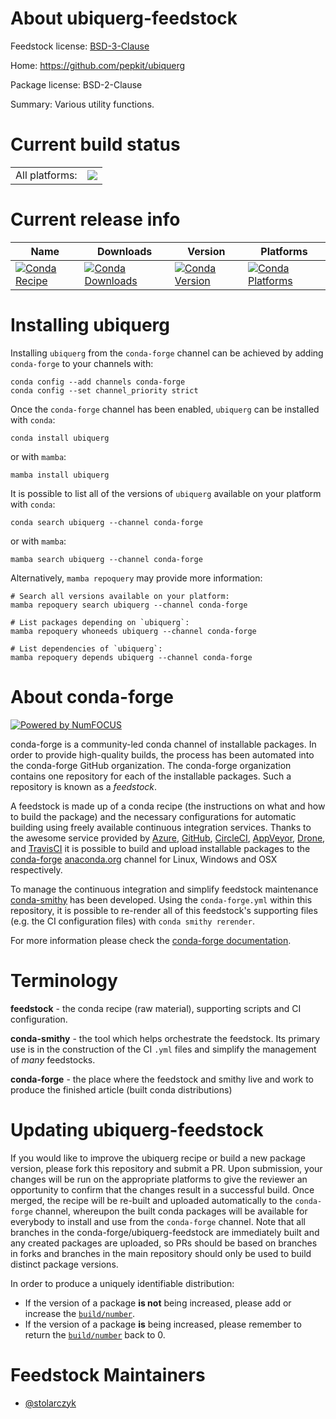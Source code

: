 About ubiquerg-feedstock
========================

Feedstock license: [BSD-3-Clause](https://github.com/conda-forge/ubiquerg-feedstock/blob/main/LICENSE.txt)

Home: https://github.com/pepkit/ubiquerg

Package license: BSD-2-Clause

Summary: Various utility functions.

Current build status
====================


<table><tr><td>All platforms:</td>
    <td>
      <a href="https://dev.azure.com/conda-forge/feedstock-builds/_build/latest?definitionId=8328&branchName=main">
        <img src="https://dev.azure.com/conda-forge/feedstock-builds/_apis/build/status/ubiquerg-feedstock?branchName=main">
      </a>
    </td>
  </tr>
</table>

Current release info
====================

| Name | Downloads | Version | Platforms |
| --- | --- | --- | --- |
| [![Conda Recipe](https://img.shields.io/badge/recipe-ubiquerg-green.svg)](https://anaconda.org/conda-forge/ubiquerg) | [![Conda Downloads](https://img.shields.io/conda/dn/conda-forge/ubiquerg.svg)](https://anaconda.org/conda-forge/ubiquerg) | [![Conda Version](https://img.shields.io/conda/vn/conda-forge/ubiquerg.svg)](https://anaconda.org/conda-forge/ubiquerg) | [![Conda Platforms](https://img.shields.io/conda/pn/conda-forge/ubiquerg.svg)](https://anaconda.org/conda-forge/ubiquerg) |

Installing ubiquerg
===================

Installing `ubiquerg` from the `conda-forge` channel can be achieved by adding `conda-forge` to your channels with:

```
conda config --add channels conda-forge
conda config --set channel_priority strict
```

Once the `conda-forge` channel has been enabled, `ubiquerg` can be installed with `conda`:

```
conda install ubiquerg
```

or with `mamba`:

```
mamba install ubiquerg
```

It is possible to list all of the versions of `ubiquerg` available on your platform with `conda`:

```
conda search ubiquerg --channel conda-forge
```

or with `mamba`:

```
mamba search ubiquerg --channel conda-forge
```

Alternatively, `mamba repoquery` may provide more information:

```
# Search all versions available on your platform:
mamba repoquery search ubiquerg --channel conda-forge

# List packages depending on `ubiquerg`:
mamba repoquery whoneeds ubiquerg --channel conda-forge

# List dependencies of `ubiquerg`:
mamba repoquery depends ubiquerg --channel conda-forge
```


About conda-forge
=================

[![Powered by
NumFOCUS](https://img.shields.io/badge/powered%20by-NumFOCUS-orange.svg?style=flat&colorA=E1523D&colorB=007D8A)](https://numfocus.org)

conda-forge is a community-led conda channel of installable packages.
In order to provide high-quality builds, the process has been automated into the
conda-forge GitHub organization. The conda-forge organization contains one repository
for each of the installable packages. Such a repository is known as a *feedstock*.

A feedstock is made up of a conda recipe (the instructions on what and how to build
the package) and the necessary configurations for automatic building using freely
available continuous integration services. Thanks to the awesome service provided by
[Azure](https://azure.microsoft.com/en-us/services/devops/), [GitHub](https://github.com/),
[CircleCI](https://circleci.com/), [AppVeyor](https://www.appveyor.com/),
[Drone](https://cloud.drone.io/welcome), and [TravisCI](https://travis-ci.com/)
it is possible to build and upload installable packages to the
[conda-forge](https://anaconda.org/conda-forge) [anaconda.org](https://anaconda.org/)
channel for Linux, Windows and OSX respectively.

To manage the continuous integration and simplify feedstock maintenance
[conda-smithy](https://github.com/conda-forge/conda-smithy) has been developed.
Using the ``conda-forge.yml`` within this repository, it is possible to re-render all of
this feedstock's supporting files (e.g. the CI configuration files) with ``conda smithy rerender``.

For more information please check the [conda-forge documentation](https://conda-forge.org/docs/).

Terminology
===========

**feedstock** - the conda recipe (raw material), supporting scripts and CI configuration.

**conda-smithy** - the tool which helps orchestrate the feedstock.
                   Its primary use is in the construction of the CI ``.yml`` files
                   and simplify the management of *many* feedstocks.

**conda-forge** - the place where the feedstock and smithy live and work to
                  produce the finished article (built conda distributions)


Updating ubiquerg-feedstock
===========================

If you would like to improve the ubiquerg recipe or build a new
package version, please fork this repository and submit a PR. Upon submission,
your changes will be run on the appropriate platforms to give the reviewer an
opportunity to confirm that the changes result in a successful build. Once
merged, the recipe will be re-built and uploaded automatically to the
`conda-forge` channel, whereupon the built conda packages will be available for
everybody to install and use from the `conda-forge` channel.
Note that all branches in the conda-forge/ubiquerg-feedstock are
immediately built and any created packages are uploaded, so PRs should be based
on branches in forks and branches in the main repository should only be used to
build distinct package versions.

In order to produce a uniquely identifiable distribution:
 * If the version of a package **is not** being increased, please add or increase
   the [``build/number``](https://docs.conda.io/projects/conda-build/en/latest/resources/define-metadata.html#build-number-and-string).
 * If the version of a package **is** being increased, please remember to return
   the [``build/number``](https://docs.conda.io/projects/conda-build/en/latest/resources/define-metadata.html#build-number-and-string)
   back to 0.

Feedstock Maintainers
=====================

* [@stolarczyk](https://github.com/stolarczyk/)

